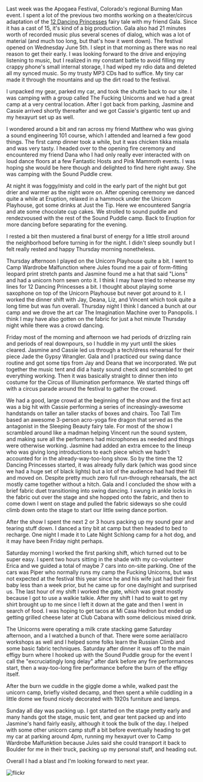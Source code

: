 Last week was the Apogaea Festival, Colorado's regional Burning Man event. I spent a lot of the previous two months working on a theater/circus adaptation of the [12 Dancing Princesses](http://en.wikipedia.org/wiki/The_Twelve_Dancing_Princesses) fairy tale with my friend Gala. Since it has a cast of 15, it's kind of a big production. Gala also had 21 minutes worth of recorded music plus several scenes of dialog, which was a lot of material (and much too long, but that's how it went down). The festival opened on Wednesday June 5th. I slept in that morning as there was no real reason to get their early. I was looking forward to the drive and enjoying listening to music, but I realized in my constant battle to avoid filling my crappy phone's small internal storage, I had wiped my rdio data and deleted all my synced music. So my trusty MP3 CDs had to suffice. My tiny car made it through the mountains and up the dirt road to the festival.

I unpacked my gear, parked my car, and took the shuttle back to our site. I was camping with a group called The Fucking Unicorns and we had a great camp at a very central location. After I got back from parking, Jasmine and Cassie arrived shortly thereafter and we got Cassie's gigantic tent up and my hexayurt set up as well.

I wondered around a bit and ran across my friend Matthew who was giving a sound engineering 101 course, which I attended and learned a few good things. The first camp dinner took a while, but it was chicken tikka misala and was very tasty. I headed over to the opening fire ceremony and encountered my friend Dana who I had only really ever interacted with on loud dance floors at a few Fantastic Hosts and Pink Mammoth events. I was hoping she would be here though and delighted to find here right away. She was camping with the Sound Puddle crew.

At night it was foggy/misty and cold in the early part of the night but got drier and warmer as the night wore on. After opening ceremony we danced quite a while at Eruption, relaxed in a hammock under the Unicorn Playhouse, got some drinks at Just the Tip. Here we encountered Sangria and ate some chocolate cup cakes. We strolled to sound puddle and rendezvoused with the rest of the Sound Puddle camp. Back to Eruption for more dancing before separating for the evening.

I rested a bit then mustered a final burst of energy for a little stroll around the neighborhood before turning in for the night. I didn't sleep soundly but I felt really rested and happy Thursday morning nonetheless.

Thursday afternoon I played on the Unicorn Playhouse quite a bit. I went to Camp Wardrobe Malfunction where Jules found me a pair of form-fitting leopard print stretch pants and Jasmine found me a hat that said "Lions" and had a unicorn horn sewn onto it. I think I may have tried to rehearse my lines for 12 Dancing Princesses a bit. I thought about playing some saxophone on top of the Unicorn Playhouse but never got around to it. I worked the dinner shift with Jay, Deana, Liz, and Vincent which took quite a long time but was fun overall. Thursday night I think I danced a bunch at our camp and we drove the art car The Imagination Machine over to Panopolis. I think I may have also gotten on the fabric for just a hot minute Thursday night while there was a crowd dancing.

Friday most of the morning and afternoon we had periods of drizzling rain and periods of real downpours, so I huddle in my yurt until the skies cleared. Jasmine and Cassie led us through a tech/dress rehearsal for their piece Jade the Gypsy Wrangler. Gala and I practiced our swing dance routine and got some tips from Jay and Deana that we incorporated. We put together the music tent and did a hasty sound check and scrambled to get everything working. Then it was basically straight to dinner then into costume for the Circus of Illumination performance. We started things off with a circus parade around the festival to gather the crowd.

We had a good, large crowd at the beginning of the show and the first act was a big hit with Cassie performing a series of increasingly-awesome handstands on taller an taller stacks of boxes and chairs. Too Tall Tim based an awesome 3-person acro-yoga fire dragon that served as the antagonist in the Sleeping Beauty fairy tale. For most of the show I scrambled around like a madman helping Vincent run the sound system, and making sure all the performers had microphones as needed and things were otherwise working. Jasmine had added an extra emcee to the lineup who was giving long introductions to each piece which we hadn't accounted for in the already-way-too-long show. So by the time the 12 Dancing Princesses started, it was already fully dark (which was good since we had a huge set of black lights) but a lot of the audience had had their fill and moved on. Despite pretty much zero full run-through rehearsals, the act mostly came together without a hitch. Gala and I concluded the show with a brief fabric duet transitioning into swing dancing. I swung in ankle locks in the fabric out over the stage and she hopped onto the fabric, and then to come down I went on stage and pulled the fabric sideways so she could climb down onto the stage to start our little swing dance portion.

After the show I spent the next 2 or 3 hours packing up my sound gear and tearing stuff down. I danced a tiny bit at camp but then headed to bed to recharge. One night I made it to Late Night Schlong camp for a hot dog, and it may have been Friday night perhaps.

Saturday morning I worked the first parking shift, which turned out to be super easy. I spent two hours sitting in the shade with my co-volunteer Erica and we guided a total of maybe 7 cars into on-site parking. One of the cars was Piper who normally runs my camp the Fucking Unicorns, but was not expected at the festival this year since he and his wife just had their first baby less than a week prior, but he came up for one day/night and surprised us. The last hour of my shift I worked the gate, which was great mostly because I got to use a walkie talkie. After my shift I had to wait to get my shirt brought up to me since I left it down at the gate and then I went in search of food. I was hoping to get tacos at Mi Casa Hedron but ended up getting grilled cheese later at Club Cabana with some delicious mixed drink.

The Unicorns were operating a milk crate stacking game Saturday afternoon, and a I watched a bunch of that. There were some aerial/acro workshops as well and I helped some folks learn the Russian Climb and some basic fabric techniques. Saturday after dinner it was off to the main effigy burn where I hooked up with the Sound Puddle group for the event I call the "excruciatingly long delay" after dark before any fire performances start, then a way-too-long fire performance before the burn of the effigy itself.

After the burn we cuddle in the giggle dome a while, walked past the unicorn camp, briefly visited decamp, and then spent a while cuddling in a little dome we found nicely decorated with 1920s furniture and lamps.

Sunday all day was packing up. I got started on the stage pretty early and many hands got the stage, music tent, and gear tent packed up and into Jasmine's hand fairly easily, although it took the bulk of the day. I helped with some other unicorn camp stuff a bit before eventually heading to get my car at parking around 4pm, running my hexayurt over to Camp Wardrobe Malfunktion because Jules said she could transport it back to Boulder for me in their truck, packing up my personal stuff, and heading out.

Overall I had a blast and I'm looking forward to next year.

![flickr](https://www.flickr.com/photos/88096431@N00/sets/72157634055195411/)
